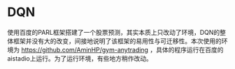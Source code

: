 # DQN
使用百度的PARL框架搭建了一个股票预测，其实本质上只改动了环境，DQN的整体框架并没有大的改变，间接地说明了该框架的易用性与可迁移性。本次使用的环境为
https://github.com/AminHP/gym-anytrading ，具体的程序运行在百度的aistadio上运行。为了运行环境，有些地方稍作改动。
